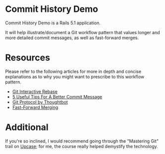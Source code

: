 # Commit History Demo

Commit History Demo is a Rails 5.1 application.

It will help illustrate/document a Git workflow pattern that values longer and
more detailed commit messages, as well as fast-forward merges.

# Resources

Please refer to the following articles for more in depth and concise
explanations as to why you might want to prescribe to this workflow pattern.

 - [Git Interactive Rebase](https://robots.thoughtbot.com/git-interactive-rebase-squash-amend-rewriting-history)
 - [5 Useful Tips For A Better Commit Message](https://robots.thoughtbot.com/5-useful-tips-for-a-better-commit-message)
 - [Git Protocol by Thoughtbot](https://github.com/thoughtbot/guides/tree/master/protocol/git)
 - [Fast-Forward Merging](https://sandofsky.com/images/fast_forward.pdf)

# Additional

If you're so inclined, I would recommend going through the "Mastering Git" trail
on [Upcase](www.upcase.com); for me, the course really helped demystify the
technology.
